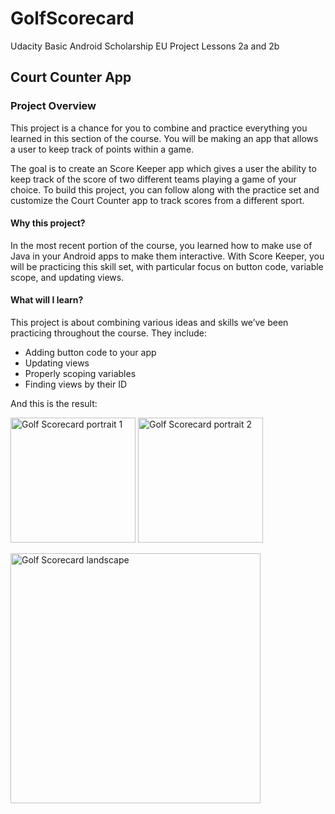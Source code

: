 # GolfScorecard
Udacity Basic Android Scholarship EU Project Lessons 2a and 2b

## Court Counter App

### Project Overview
This project is a chance for you to combine and practice everything you learned in this section of the course. You will be making an app that allows a user to keep track of points within a game.

The goal is to create an Score Keeper app which gives a user the ability to keep track of the score of two different teams playing a game of your choice. To build this project, you can follow along with the practice set and customize the Court Counter app to track scores from a different sport.

#### Why this project?
In the most recent portion of the course, you learned how to make use of Java in your Android apps to make them interactive. With Score Keeper, you will be practicing this skill set, with particular focus on button code, variable scope, and updating views.

#### What will I learn?
This project is about combining various ideas and skills we’ve been practicing throughout the course. They include:

* Adding button code to your app
* Updating views
* Properly scoping variables
* Finding views by their ID

And this is the result:

<img src="https://dl.dropboxusercontent.com/s/ff3dmgay2t31vrm/Screenshot_1491126202.png" alt="Golf Scorecard portrait 1" width=200/> <img src="https://dl.dropboxusercontent.com/s/xcycsoqgo5voetg/Screenshot_1491126211.png?dl=0" alt="Golf Scorecard portrait 2" width=200/>

<img src="https://dl.dropboxusercontent.com/s/oqcvf5m340jfxfj/Screenshot_1491126769.png?dl=0" alt="Golf Scorecard landscape" width=400/>

